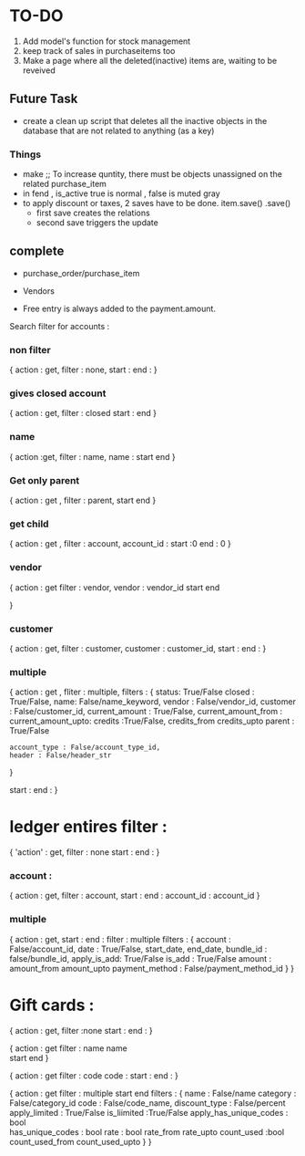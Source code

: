 # TO-DO
1. Add model's function for stock management 
2. keep track of sales in purchaseitems too
3. Make a page where all the deleted(inactive) items are, waiting to be reveived

## Future Task 
- create a clean up script that deletes all the inactive objects in the database that are not related to anything (as a key)

### Things 
- make ;; To increase quntity, there must be objects unassigned on the related purchase_item
- in fend , is_active true is normal , false is muted gray  
- to apply discount or taxes, 2 saves have to be done. item.save() .save()
    - first save creates the relations 
    - second save triggers the update 
    
## complete 
- purchase_order/purchase_item
- Vendors


- Free entry is always added to the payment.amount.



Search filter for accounts : 

### non filter
{
  action : get,
  filter : none,
  start : 
  end :
}

### gives closed account
{
  action : get,
  filter : closed
  start : 
  end 
}

### name
{
  action  :get,
  filter : name,
  name : 
  start 
  end 
}

### Get only parent 
{
  action : get ,
  filter : parent,
  start 
  end 
}

### get child 
{
  action : get ,
  filter : account,
  account_id : 
  start :0 
  end : 0
}

### vendor 
{
  action : get 
  filter : vendor,
  vendor : vendor_id
  start
  end

}

### customer 
{
  action : get,
  filter : customer,
  customer : customer_id,
  start : 
  end : 
}


### multiple 
{
  action : get ,
  fliter : multiple,
  filters : {
    status: True/False
      closed : True/False,
    name: False/name_keyword,
    vendor : False/vendor_id,
    customer  : False/customer_id,
    current_amount  : True/False,
        current_amount_from : 
        current_amount_upto:
    credits  :True/False,
        credits_from
        credits_upto
    parent : True/False

    account_type : False/account_type_id,
    header : False/header_str
  }

  start : 
  end : 
}


# ledger entires filter : 
{
  'action' : get,
  filter : none
  start : 
  end :
}

### account : 
{
  action : get,
  filter : account,
  start : 
  end : 
  account_id : account_id
}

### multiple 
{
  action : get,
  start : 
  end : 
  filter : multiple 
  filters : {
    account : False/account_id,
    date : True/False,
      start_date,
      end_date,
    bundle_id : false/bundle_id,
    apply_is_add: True/False
        is_add : True/False
    amount : 
      amount_from 
      amount_upto
    payment_method :  False/payment_method_id
  }
}

# Gift cards : 
{
  action : get,
  filter :none
  start : 
  end : 
}

{
  action  : get 
  filter : name
  name  
  start 
  end
}

{
  action : get
  filter : code
  code : 
  start : 
  end : 
}

{
  action : get
  filter : multiple
  start 
  end 
  filters : {
    name : False/name
  category : False/category_id
  code : False/code_name,
  discount_type : False/percent
  apply_limited : True/False
    is_liimited :True/False
  apply_has_unique_codes : bool  
    has_unique_codes  : bool
  rate : bool
    rate_from
    rate_upto
  count_used  :bool
    count_used_from
    count_used_upto
  }
}